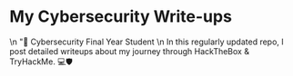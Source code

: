 # My Cybersecurity Write-ups
\n
"🔐 Cybersecurity Final Year Student \n
In this regularly updated repo, I post detailed writeups about my journey through HackTheBox & TryHackMe.
💻🛡️ 
